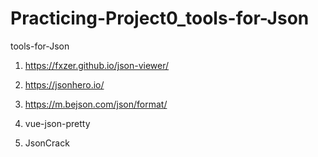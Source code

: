 # Practicing-Project0_tools-for-Json
 tools-for-Json

1. https://fxzer.github.io/json-viewer/

2. https://jsonhero.io/

3. https://m.bejson.com/json/format/

4. vue-json-pretty
 
6. JsonCrack
